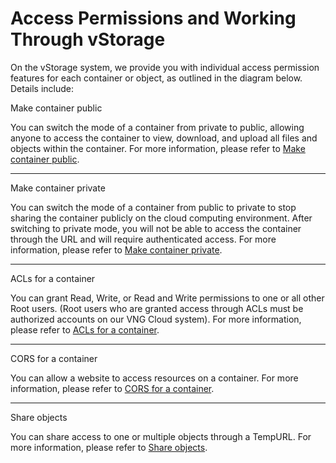 # Access Permissions and Working Through vStorage

On the vStorage system, we provide you with individual access permission features for each container or object, as outlined in the diagram below. Details include:

&#x20;Make container public

You can switch the mode of a container from private to public, allowing anyone to access the container to view, download, and upload all files and objects within the container. For more information, please refer to [Make container public](https://docs.vngcloud.vn/display/VSEN/Make+container+public).

***

&#x20;Make container private

You can switch the mode of a container from public to private to stop sharing the container publicly on the cloud computing environment. After switching to private mode, you will not be able to access the container through the URL and will require authenticated access. For more information, please refer to [Make container private](https://docs.vngcloud.vn/display/VSEN/Make+container+private).

***

&#x20;ACLs for a container

You can grant Read, Write, or Read and Write permissions to one or all other Root users. (Root users who are granted access through ACLs must be authorized accounts on our VNG Cloud system). For more information, please refer to [ACLs for a container](https://docs.vngcloud.vn/display/VSEN/ACLs+for+a+container).

***

&#x20;CORS for a container

You can allow a website to access resources on a container. For more information, please refer to [CORS for a container](https://docs.vngcloud.vn/display/VSEN/CORS+for+a+container).

***

&#x20;Share objects

You can share access to one or multiple objects through a TempURL. For more information, please refer to [Share objects](https://docs.vngcloud.vn/display/VSEN/Share+objects).
